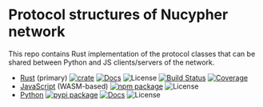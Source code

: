 # Protocol structures of Nucypher network

This repo contains Rust implementation of the protocol classes that can be shared between Python and JS clients/servers of the network.

* [Rust](https://github.com/nucypher/nucypher-core/tree/master/nucypher-core) (primary) [![crate][rust-crate-image]][rust-crate-link] [![Docs][rust-docs-image]][rust-docs-link] ![License][rust-license-image] [![Build Status][rust-build-image]][rust-build-link] [![Coverage][rust-coverage-image]][rust-coverage-link]
* [JavaScript](https://github.com/nucypher/nucypher-core/tree/master/nucypher-core-wasm) (WASM-based) [![npm package][js-npm-image]][js-npm-link] ![License][js-license-image]
* [Python](https://github.com/nucypher/nucypher-core/tree/master/nucypher-core-python) [![pypi package][pypi-image]][pypi-link] [![Docs][rtd-image]][rtd-link] ![License][pypi-license-image]

[rust-crate-image]: https://img.shields.io/crates/v/nucypher-core.svg
[rust-crate-link]: https://crates.io/crates/nucypher-core
[rust-docs-image]: https://docs.rs/nucypher-core/badge.svg
[rust-docs-link]: https://docs.rs/nucypher-core/
[rust-license-image]: https://img.shields.io/crates/l/nucypher-core
[rust-build-image]: https://github.com/nucypher/nucypher-core/workflows/nucypher-core/badge.svg?branch=master&event=push
[rust-build-link]: https://github.com/nucypher/nucypher-core/actions?query=workflow%3Anucypher-core
[rust-coverage-image]: https://codecov.io/gh/nucypher/nucypher-core/branch/master/graph/badge.svg
[rust-coverage-link]: https://codecov.io/gh/nucypher/nucypher-core
[js-npm-image]: https://img.shields.io/npm/v/nucypher-core
[js-npm-link]: https://www.npmjs.com/package/nucypher-core
[js-license-image]: https://img.shields.io/npm/l/nucypher-core
[pypi-image]: https://img.shields.io/pypi/v/nucypher-core
[pypi-link]: https://pypi.org/project/nucypher-core/
[pypi-license-image]: https://img.shields.io/pypi/l/nucypher-core
[rtd-image]: https://readthedocs.org/projects/nucypher-core/badge/?version=latest
[rtd-link]: https://nucypher-core.readthedocs.io/en/latest/
